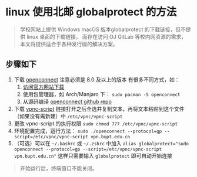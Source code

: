 # linux 使用北邮 globalprotect 的方法

> 学校网站上提供 Windows macOS 版本globalprotect 的下载链接，但不提供 linux 桌面的下载链接。
> 而存在访问 OJ GitLab 等校内网资源的需求，本文将提供适合于各种发行版的解决方案。

## 步骤如下

1. 下载 [openconnect](https://www.infradead.org/openconnect/)
    注意必须是 8.0 及以上的版本
    有很多不同方式，如：
    1. [访问官方网站下载](https://www.infradead.org/openconnect/download/)
    2. 使用包管理器，如 Arch/Manjaro 下：
        `sudo pacman -S openconnect`
    3. 从源码编译
        [openconnect github repo](https://github.com/openconnect/openconnect)
2. 下载 [vpnc-script](https://gitlab.com/openconnect/vpnc-scripts/raw/master/vpnc-script)
    链接打开之后全选并复制文本，再将文本粘贴到这个文件（如果没有需新建）中
    `/etc/vpnc/vpnc-script`
3. 更改 vpnc-script 的执行权限
    `sudo chmod 777 /etc/vpnc/vpnc-script`
4. 环境配置完成，运行方法：
    `sudo ./openconnect --protocol=gp --script=/etc/vpnc/vpnc-script vpn.bupt.edu.cn`
5. （可选）可以在 `~/.bashrc` 或 `~/.zshrc` 中加入
    `alias globalprotect="sudo openconnect --protocol=gp --script=/etc/vpnc/vpnc-script vpn.bupt.edu.cn"`
    这样只需要输入 `globalprotect` 即可自动开始连接

> 开始运行后，终端窗口不能关闭。
